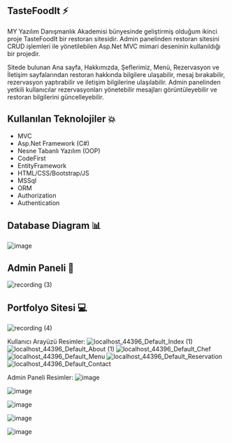 
## TasteFoodIt ⚡
MY Yazılım Danışmanlık Akademisi bünyesinde geliştirmiş olduğum ikinci proje TasteFoodIt bir restoran sitesidir. Admin panelinden restoran sitesini CRUD işlemleri ile yönetilebilen Asp.Net MVC mimari deseninin kullanıldığı bir projedir. 

Sitede bulunan Ana sayfa, Hakkımızda, Şeflerimiz, Menü, Rezervasyon ve İletişim sayfalarından restoran hakkında bilgilere ulaşabilir, mesaj bırakabilir, rezervasyon yaptırabilir ve iletişim bilgilerine ulaşılabilir.
Admin panelinden yetkili kullanıcılar rezervasyonları yönetebilir mesajları görüntüleyebilir ve restoran bilgilerini güncelleyebilir.

## Kullanılan Teknolojiler 💥
- MVC
- Asp.Net Framework (C#)
- Nesne Tabanlı Yazılım (OOP)
- CodeFirst
- EntityFramework
- HTML/CSS/Bootstrap/JS
- MSSql
- ORM
- Authorization
- Authentication

## Database Diagram 📊

![image](https://github.com/hayrunnisabulut/TasteFoodIt/assets/95770965/bffd8b80-4168-4162-a64e-184d76f1fa04)

## Admin Paneli 👀
![recording (3)](https://github.com/hayrunnisabulut/TasteFoodIt/assets/95770965/cf802239-b092-4eb9-a619-c83dbc477e74)

## Portfolyo Sitesi 💻

![recording (4)](https://github.com/hayrunnisabulut/TasteFoodIt/assets/95770965/4479f234-03be-4d1c-9540-c64361ac6f53)


Kullanıcı Arayüzü Resimler:
![localhost_44396_Default_Index (1)](https://github.com/hayrunnisabulut/TasteFoodIt/assets/95770965/5b3bd8dd-1c5a-4287-b3fb-d24380f48999)
![localhost_44396_Default_About (1)](https://github.com/hayrunnisabulut/TasteFoodIt/assets/95770965/b1bada3d-a2ae-492a-9aa6-06739fc7fdcc)
![localhost_44396_Default_Chef](https://github.com/hayrunnisabulut/TasteFoodIt/assets/95770965/71b7ddbd-9746-435c-948f-3194264b5835)
![localhost_44396_Default_Menu](https://github.com/hayrunnisabulut/TasteFoodIt/assets/95770965/3e655652-a755-4c10-b217-c96bd523bc8d)
![localhost_44396_Default_Reservation](https://github.com/hayrunnisabulut/TasteFoodIt/assets/95770965/95b04c09-2eda-4992-b2ea-eac5d3b66f4c)
![localhost_44396_Default_Contact](https://github.com/hayrunnisabulut/TasteFoodIt/assets/95770965/70da6dbf-ff50-4a95-ad30-0220c4b6be4b)


Admin Paneli Resimler:
![image](https://github.com/hayrunnisabulut/TasteFoodIt/assets/95770965/1925c628-8ae6-40b9-a166-8770dad5d92d)

![image](https://github.com/hayrunnisabulut/TasteFoodIt/assets/95770965/e20348db-46fc-4d99-9f73-24ca213ee0ad)

![image](https://github.com/hayrunnisabulut/TasteFoodIt/assets/95770965/420a5fd7-a837-4a80-a4a4-7b7fdeede2ad)

![image](https://github.com/hayrunnisabulut/TasteFoodIt/assets/95770965/f2f6969f-f134-48ac-b841-1e144a7a62c0)

![image](https://github.com/hayrunnisabulut/TasteFoodIt/assets/95770965/f6e36880-a226-4228-b158-e916adf6a79f)
